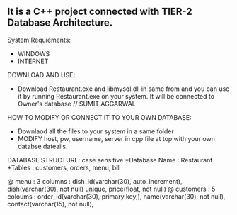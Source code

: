 It is a C++ project connected with TIER-2 Database Architecture.
----------------------------------------------------------------

System Requiements:
* WINDOWS
* INTERNET

DOWNLOAD AND USE: 
* Download Restaurant.exe and libmysql.dll in same from and you can use it by running Restaurant.exe on your system.
It will be connected to Owner's database // SUMIT AGGARWAL

HOW TO MODIFY OR CONNECT IT TO YOUR OWN DATABASE:
* Downlaod all the files to your system in a same folder
* MODIFY host, pw, username, server in cpp file at top with your own databse dateails.

DATABASE STRUCTURE: case sensitive
*Database Name : Restaurant
*Tables : customers, orders, menu, bill

@ menu : 3 columns : dish_id(varchar(30), auto_increment), dish(varchar(30), not null) unique, price(float, not null)
@ customers : 5 coloums : order_id(varchar(30), primary key,), name(varchar(30), not null),  contact(varchar(15), not null), 
